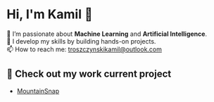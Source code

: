# Hi, I'm Kamil 👋
🚀 I’m passionate about **Machine Learning** and **Artificial Intelligence**.  
🎯 I develop my skills by building hands-on projects.  
📫 How to reach me: troszczynskikamil@outlook.com

## 🔗 Check out my work current project
- [MountainSnap](link)
<!--
**Kamil-Troszczynski/Kamil-Troszczynski** is a ✨ _special_ ✨ repository because its `README.md` (this file) appears on your GitHub profile.

Here are some ideas to get you started:

- 🔭 I’m currently working on ...
- 🌱 I’m currently learning ...
- 👯 I’m looking to collaborate on ...
- 🤔 I’m looking for help with ...
- 💬 Ask me about ...
- 📫 How to reach me: ...
- 😄 Pronouns: ...
- ⚡ Fun fact: ...
-->
